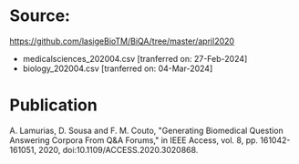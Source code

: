 # Source:
https://github.com/lasigeBioTM/BiQA/tree/master/april2020 

- medicalsciences_202004.csv [tranferred on: 27-Feb-2024]
- biology_202004.csv [tranferred on: 04-Mar-2024]

# Publication
A. Lamurias, D. Sousa and F. M. Couto, "Generating Biomedical Question Answering Corpora From Q&A Forums," in IEEE Access, vol. 8, pp. 161042-161051, 2020, doi:10.1109/ACCESS.2020.3020868.

